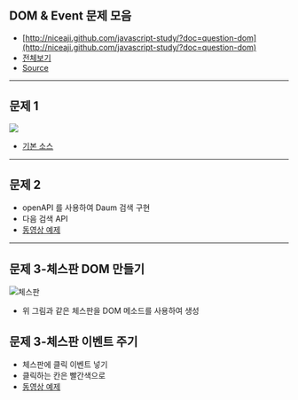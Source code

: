 ##  DOM & Event 문제 모음

* [http://niceaji.github.com/javascript-study/?doc=question-dom](http://niceaji.github.com/javascript-study/?doc=question-dom)
* [전체보기](https://github.com/niceaji/javascript-study/blob/gh-pages/doc/question-dom.md)
* [Source](https://github.com/niceaji/javascript-study)


***

## 문제 1

![](https://skitch-img.s3.amazonaws.com/20120516-dpbkbi2yk299x78c8jq897dmfq.png)
* [기본 소스](http://jsfiddle.net/8bpkQ/)

*** 

## 문제 2

* openAPI 를 사용하여 Daum 검색 구현 
* 다음 검색 API
* [동영상 예제](http://www.youtube.com/watch?v=LQ9xq6yr5gQ&feature=youtu.be)

*** 

## 문제 3-체스판 DOM 만들기

![체스판](http://i.imgur.com/JGcemvx.png)
* 위 그림과 같은 체스판을 DOM 메소드를 사용하여 생성



## 문제 3-체스판 이벤트 주기 

* 체스판에 클릭 이벤트 넣기
* 클릭하는 칸은 빨간색으로
* [동영상 예제](http://www.youtube.com/watch?v=nJF6lrokVJQ)
